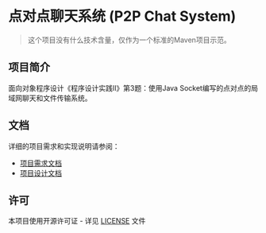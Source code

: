 # 点对点聊天系统 (P2P Chat System)
>这个项目没有什么技术含量，仅作为一个标准的Maven项目示范。

## 项目简介

面向对象程序设计《程序设计实践II》第3题：使用Java Socket编写的点对点的局域网聊天和文件传输系统。

## 文档

详细的项目需求和实现说明请参阅：

- [项目需求文档](docs/project_requirements.md)
- [项目设计文档](docs/project_document.md)

## 许可

本项目使用开源许可证 - 详见 [LICENSE](LICENSE) 文件
